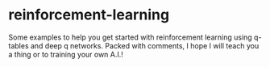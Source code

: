 # reinforcement-learning
Some examples to help you get started with reinforcement learning using q-tables and deep q networks. Packed with comments, I hope I will teach you a thing or to training your own A.I.!
